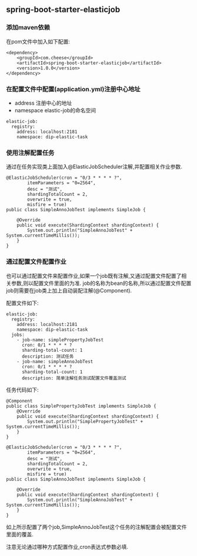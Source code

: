 ## spring-boot-starter-elasticjob

### 添加maven依赖
在pom文件中加入如下配置:

```
<dependency>
    <groupId>com.cheese</groupId>
    <artifactId>spring-boot-starter-elasticjob</artifactId>
    <version>1.0.0</version>
</dependency>
```
### 在配置文件中配置(application.yml)注册中心地址
- address 注册中心的地址
- namespace elastic-job的命名空间
```
elastic-job:
  registry:
    address: localhost:2181
    namespace: dip-elastic-task
```

### 使用注解配置任务
通过在任务实现类上面加入@ElasticJobScheduler注解,并配置相关作业参数.
```
@ElasticJobScheduler(cron = "0/3 * * * * ?",
        itemParameters = "0=2564",
        desc = "测试",
        shardingTotalCount = 2,
        overwrite = true,
        misfire = true)
public class SimpleAnnoJobTest implements SimpleJob {

    @Override
    public void execute(ShardingContext shardingContext) {
        System.out.println("SimpleAnnoJobTest" + System.currentTimeMillis());
    }
}
```
### 通过配置文件配置作业
也可以通过配置文件来配置作业,如果一个job既有注解,又通过配置文件配置了相关参数,则以配置文件里面的为准.
job的名称为bean的名称,所以通过配置文件配置job则需要在job类上加上自动装配注解(@Component).

配置文件如下:
```
elastic-job:
  registry:
    address: localhost:2181
    namespace: dip-elastic-task
  jobs:
    - job-name: simplePropertyJobTest
      cron: 0/1 * * * * ?
      sharding-total-count: 1
      description: 测试任务
    - job-name: simpleAnnoJobTest
      cron: 0/1 * * * * ?
      sharding-total-count: 1
      description: 简单注解任务测试配置文件覆盖测试
``` 

任务代码如下:
```
@Component
public class SimplePropertyJobTest implements SimpleJob {
    @Override
    public void execute(ShardingContext shardingContext) {
        System.out.println("SimplePropertyJobTest" + System.currentTimeMillis());
    }
}

@ElasticJobScheduler(cron = "0/3 * * * * ?",
        itemParameters = "0=2564",
        desc = "测试",
        shardingTotalCount = 2,
        overwrite = true,
        misfire = true)
public class SimpleAnnoJobTest implements SimpleJob {

    @Override
    public void execute(ShardingContext shardingContext) {
        System.out.println("SimpleAnnoJobTest" + System.currentTimeMillis());
    }
}

``` 
如上所示配置了两个job,SimpleAnnoJobTest这个任务的注解配置会被配置文件里面的覆盖.

注意无论通过哪种方式配置作业,cron表达式参数必填.